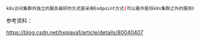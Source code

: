 ```bash
k8s访问集群外独立的服务最好的方式是采用Endpoint方式(可以看作是将k8s集群之外的服务抽象为内部服务)，以mysql服务为例
```

参考资料：

https://blog.csdn.net/hxpjava1/article/details/80040407  
